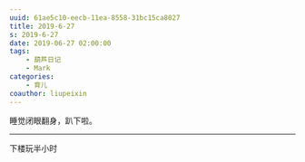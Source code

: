 ```yaml
---
uuid: 61ae5c10-eecb-11ea-8558-31bc15ca8027
title: 2019-6-27
s: 2019-6-27
date: 2019-06-27 02:00:00
tags:
	- 葫芦日记
	- Mark
categories:
	- 育儿
coauthor: liupeixin
---
```


睡觉闭眼翻身，趴下啦。

---

下楼玩半小时

